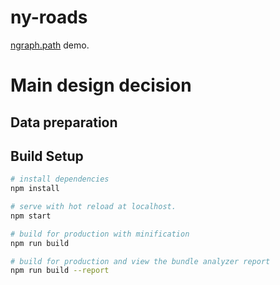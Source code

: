 # ny-roads

[ngraph.path](https://github.com/anvaka/ngraph.path) demo.

# Main design decision

## Data preparation


## Build Setup

``` bash
# install dependencies
npm install

# serve with hot reload at localhost.
npm start

# build for production with minification
npm run build

# build for production and view the bundle analyzer report
npm run build --report
```